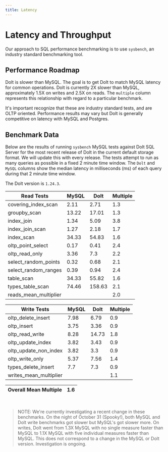 ```yaml
---
title: Latency
---
```


# Latency and Throughput

Our approach to SQL performance benchmarking is to use `sysbench`, an
industry standard benchmarking tool.

## Performance Roadmap

Dolt is slower than MySQL. The goal is to get Dolt to match 
MySQL latency for common operations. Dolt is currently 2X slower 
than MySQL, approximately 1.5X on writes and 2.5X on reads. The 
`multiple` column represents this relationship with regard to a 
particular benchmark.

It's important recognize that these are industry standard tests, and
are OLTP oriented. Performance results may vary but Dolt is 
generally competitive on latency with MySQL and Postgres.

## Benchmark Data

Below are the results of running `sysbench` MySQL tests against Dolt
SQL Server for the most recent release of Dolt in the current default 
storage format. We will update this with every release. The tests 
attempt to run as many queries as possible in a fixed 2 minute time 
window. The `Dolt` and `MySQL` columns show the median latency in 
milliseconds (ms) of each query during that 2 minute time window.

The Dolt version is `1.24.3`.

<!-- START___DOLT___LATENCY_RESULTS_TABLE -->
|       Read Tests        | MySQL |  Dolt  | Multiple |
|-------------------------|-------|--------|----------|
| covering\_index\_scan   |  2.11 |   2.71 |      1.3 |
| groupby\_scan           | 13.22 |  17.01 |      1.3 |
| index\_join             |  1.34 |   5.09 |      3.8 |
| index\_join\_scan       |  1.27 |   2.18 |      1.7 |
| index\_scan             | 34.33 |  54.83 |      1.6 |
| oltp\_point\_select     |  0.17 |   0.41 |      2.4 |
| oltp\_read\_only        |  3.36 |    7.3 |      2.2 |
| select\_random\_points  |  0.32 |   0.68 |      2.1 |
| select\_random\_ranges  |  0.39 |   0.94 |      2.4 |
| table\_scan             | 34.33 |  55.82 |      1.6 |
| types\_table\_scan      | 74.46 | 158.63 |      2.1 |
| reads\_mean\_multiplier |       |        |      2.0 |

|       Write Tests        | MySQL | Dolt  | Multiple |
|--------------------------|-------|-------|----------|
| oltp\_delete\_insert     |  7.98 |  6.79 |      0.9 |
| oltp\_insert             |  3.75 |  3.36 |      0.9 |
| oltp\_read\_write        |  8.28 | 14.73 |      1.8 |
| oltp\_update\_index      |  3.82 |  3.43 |      0.9 |
| oltp\_update\_non\_index |  3.82 |   3.3 |      0.9 |
| oltp\_write\_only        |  5.37 |  7.56 |      1.4 |
| types\_delete\_insert    |   7.7 |   7.3 |      0.9 |
| writes\_mean\_multiplier |       |       |      1.1 |

| Overall Mean Multiple | 1.6 |
|-----------------------|-----|
<!-- END___DOLT___LATENCY_RESULTS_TABLE -->
<br/>

> NOTE: We're currently investigating a recent change in these benchmarks.
> On the night of October 31 (Spooky!), both MySQL and Dolt write benchmarks
> got slower but MySQL's got slower more. On writes, Dolt went from 1.3X MySQL
> with no single measure faster than MySQL to 1.1X MySQL with five
> individual measures faster than MySQL. This does not correspond to a
> change in the MySQL or Dolt version. Investigation is ongoing.
